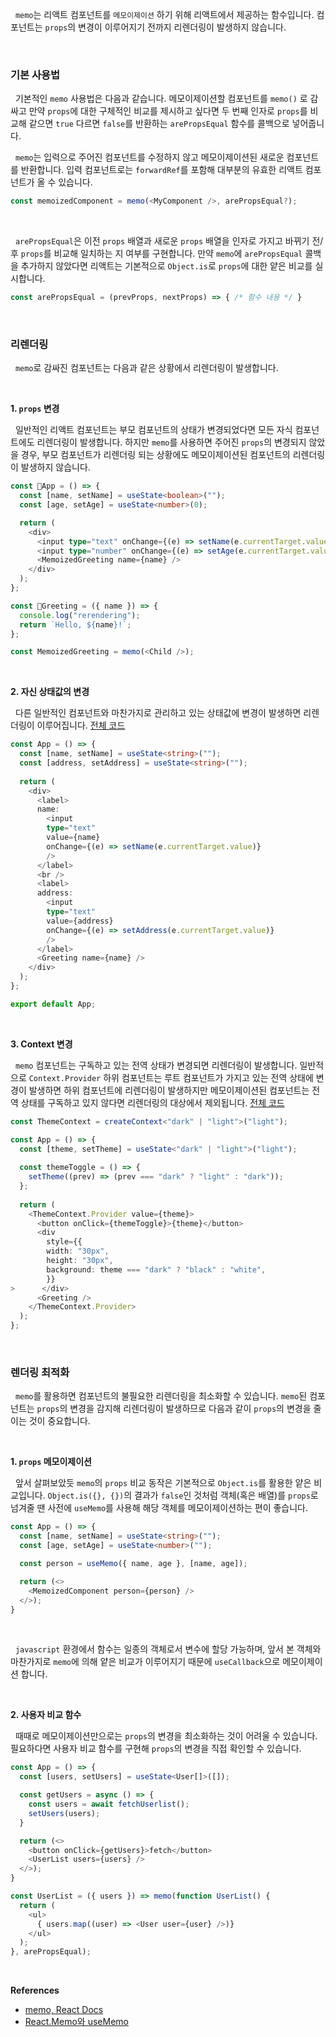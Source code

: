 
&nbsp;&nbsp;`memo`는 리액트 컴포넌트를 `메모이제이션` 하기 위해 리액트에서 제공하는 함수입니다. 컴포넌트는 `props`의 변경이 이루어지기 전까지 리렌더링이 발생하지 않습니다.

<br>

### 기본 사용법

&nbsp;&nbsp;기본적인 `memo` 사용법은 다음과 같습니다. 메모이제이션할 컴포넌트를 `memo()` 로 감싸고 만약 `props`에 대한 구체적인 비교를 제시하고 싶다면 두 번째 인자로 `props`를 비교해 같으면 `true` 다르면 `false`를 반환하는 `arePropsEqual` 함수를 콜백으로 넣어줍니다.

&nbsp;&nbsp;`memo`는 입력으로 주어진 컴포넌트를 수정하지 않고 메모이제이션된 새로운 컴포넌트를 반환합니다. 입력 컴포넌트로는 `forwardRef`를 포함해 대부분의 유효한 리액트 컴포넌트가 올 수 있습니다.

```javascript
const memoizedComponent = memo(<MyComponent />, arePropsEqual?);
```

<br>

&nbsp;&nbsp;`arePropsEqual`은 이전 `props` 배열과 새로운 `props` 배열을 인자로 가지고 바뀌기 전/후 `props`를 비교해 일치하는 지 여부를 구현합니다. 만약 `memo`에 `arePropsEqual` 콜백을 추가하지 않았다면 리액트는 기본적으로 `Object.is`로 `props`에 대한 얕은 비교를 실시합니다.

```javascript
const arePropsEqual = (prevProps, nextProps) => { /* 함수 내용 */ }
```

<br>

### 리렌더링

&nbsp;&nbsp;`memo`로 감싸진 컴포넌트는 다음과 같은 상황에서 리렌더링이 발생합니다.

<br>

**1. `props` 변경**

&nbsp;&nbsp;일반적인 리액트 컴포넌트는 부모 컴포넌트의 상태가 변경되었다면 모든 자식 컴포넌트에도 리렌더링이 발생합니다. 하지만 `memo`를 사용하면 주어진 `props`의 변경되지 않았을 경우, 부모 컴포넌트가 리렌더링 되는 상황에도 메모이제이션된 컴포넌트의 리렌더링이 발생하지 않습니다.

```ts
const App = () => {
  const [name, setName] = useState<boolean>("");
  const [age, setAge] = useState<number>(0);

  return (
    <div>
      <input type="text" onChange={(e) => setName(e.currentTarget.value)} />
      <input type="number" onChange={(e) => setAge(e.currentTarget.value)} minValue="1" />
      <MemoizedGreeting name={name} />
    </div>
  );
};

const Greeting = ({ name }) => {
  console.log("rerendering");
  return `Hello, ${name}!`;
};

const MemoizedGreeting = memo(<Child />);
```

<br>

**2. 자신 상태값의 변경**

&nbsp;&nbsp;다른 일반적인 컴포넌트와 마찬가지로 관리하고 있는 상태값에 변경이 발생하면 리렌더링이 이루어집니다. [전체 코드](https://codesandbox.io/p/devbox/react-memo-kltjp5?file=%2Fsrc%2FApp.tsx%3A1%2C1-71%2C1)

```ts
const App = () => {
  const [name, setName] = useState<string>("");
  const [address, setAddress] = useState<string>("");
    
  return (
    <div>
      <label>
      name:
        <input
        type="text"
        value={name}
        onChange={(e) => setName(e.currentTarget.value)}
        />
      </label>
      <br />
      <label>
      address:
        <input
        type="text"
        value={address}
        onChange={(e) => setAddress(e.currentTarget.value)}
        />
      </label>
      <Greeting name={name} />
    </div>
  );
};

export default App;
```


<br>

**3. Context 변경**

&nbsp;&nbsp;`memo` 컴포넌트는 구독하고 있는 전역 상태가 변경되면 리렌더링이 발생합니다. 일반적으로 `Context.Provider` 하위 컴포넌트는 루트 컴포넌트가 가지고 있는 전역 상태에 변경이 발생하면 하위 컴포넌트에 리렌더링이 발생하지만 메모이제이션된 컴포넌트는 전역 상태를 구독하고 있지 않다면 리렌더링의 대상에서 제외됩니다. [전체 코드](https://codesandbox.io/p/devbox/react-memo-context-d9qf6s?file=%2Fsrc%2FApp.tsx%3A25%2C3)

```ts
const ThemeContext = createContext<"dark" | "light">("light");

const App = () => {
  const [theme, setTheme] = useState<"dark" | "light">("light");
  
  const themeToggle = () => {
    setTheme((prev) => (prev === "dark" ? "light" : "dark"));
  };
  
  return (
    <ThemeContext.Provider value={theme}>
      <button onClick={themeToggle}>{theme}</button>
      <div
        style={{
        width: "30px",
        height: "30px",
        background: theme === "dark" ? "black" : "white",
        }}
>      </div>
      <Greeting />
    </ThemeContext.Provider>
  );
};
```

<br>

### 렌더링 최적화

  &nbsp;&nbsp;`memo`를 활용하면 컴포넌트의 불필요한 리렌더링을 최소화할 수 있습니다. `memo`된 컴포넌트는 `props`의 변경을 감지해 리렌더링이 발생하므로 다음과 같이 `props`의 변경을 줄이는 것이 중요합니다.

<br>

**1. `props` 메모이제이션**

&nbsp;&nbsp;앞서 살펴보았듯 `memo`의 `props` 비교 동작은 기본적으로 `Object.is`를 활용한 얕은 비교입니다. `Object.is({}, {})`의 결과가 `false`인 것처럼 객체(혹은 배열)를 `props`로 넘겨줄 땐 사전에 `useMemo`를 사용해 해당 객체를 메모이제이션하는 편이 좋습니다.


```ts
const App = () => {
  const [name, setName] = useState<string>("");
  const [age, setAge] = useState<number>("");

  const person = useMemo({ name, age }, [name, age]);

  return (<>
    <MemoizedComponent person={person} />
  </>);
}
```

<br>

&nbsp;&nbsp;`javascript` 환경에서 함수는 일종의 객체로서 변수에 할당 가능하며, 앞서 본 객체와 마찬가지로 `memo`에 의해 얕은 비교가 이루어지기 때문에 `useCallback`으로 메모이제이션 합니다.

<br>

**2. 사용자 비교 함수**

&nbsp;&nbsp;때때로 메모이제이션만으로는 `props`의 변경을 최소화하는 것이 어려울 수 있습니다. 필요하다면 사용자 비교 함수를 구현해 `props`의 변경을 직접 확인할 수 있습니다.

```ts
const App = () => {
  const [users, setUsers] = useState<User[]>([]);

  const getUsers = async () => {
    const users = await fetchUserlist();
    setUsers(users);
  }

  return (<>
    <button onClick={getUsers}>fetch</button>
    <UserList users={users} />
  </>);
}

const UserList = ({ users }) => memo(function UserList() {
  return (
    <ul>
      { users.map((user) => <User user={user} />)}
    </ul>
  );
}, arePropsEqual);
```

<br>

**References**
- [memo, React Docs](https://ko.react.dev/reference/react/memo)
- [React.Memo와 useMemo](https://velog.io/@integer/React.memo%EC%99%80-useMemo)